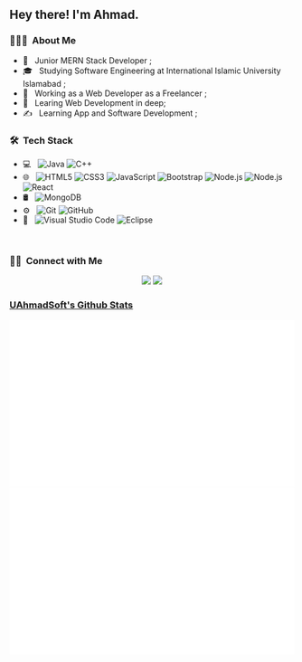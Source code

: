 
<h2> Hey there! I'm Ahmad.</h2>

<h3> 👨🏻‍💻 &nbsp;About Me </h3>

- 🤔 &nbsp; Junior MERN Stack Developer ; 
- 🎓 &nbsp; Studying Software Engineering at International Islamic University Islamabad ;
- 💼 &nbsp; Working as a Web Developer as a Freelancer ;
- 🌱 &nbsp; Learing Web Development  in deep;
- ✍️ &nbsp;  Learning App and Software Development  ; 

<h3> 🛠 &nbsp;Tech Stack</h3>

- 💻 &nbsp;
  ![Java](https://img.shields.io/badge/-Java-333333?style=flat&logo=Java&logoColor=007396)
  ![C++](https://img.shields.io/badge/-C++-333333?style=flat&logo=C%2B%2B&logoColor=00599C)
- 🌐 &nbsp;
  ![HTML5](https://img.shields.io/badge/-HTML5-333333?style=flat&logo=HTML5)
  ![CSS3](https://img.shields.io/badge/-CSS-333333?style=flat&logo=CSS3&logoColor=1572B6)
  ![JavaScript](https://img.shields.io/badge/-JavaScript-333333?style=flat&logo=javascript)
  ![Bootstrap](https://img.shields.io/badge/-Bootstrap-333333?style=flat&logo=bootstrap&logoColor=563D7C)
  ![Node.js](https://img.shields.io/badge/-Node.js-333333?style=flat&logo=node.js)
  ![Node.js](https://img.shields.io/badge/express-js?style=flat&logo=node.js)
  ![React](https://img.shields.io/badge/-React-333333?style=flat&logo=react)
- 🛢 &nbsp;
  ![MongoDB](https://img.shields.io/badge/-MongoDB-333333?style=flat&logo=mongodb)
- ⚙️ &nbsp;
  ![Git](https://img.shields.io/badge/-Git-333333?style=flat&logo=git)
  ![GitHub](https://img.shields.io/badge/-GitHub-333333?style=flat&logo=github)
- 🔧 &nbsp;
  ![Visual Studio Code](https://img.shields.io/badge/-Visual%20Studio%20Code-333333?style=flat&logo=visual-studio-code&logoColor=007ACC)
  ![Eclipse](https://img.shields.io/badge/-Eclipse-333333?style=flat&logo=eclipse-ide&logoColor=2C2255)


<br/>

<h3> 🤝🏻 &nbsp;Connect with Me </h3>

<p align="center">
  <a href="https://www.linkedin.com/in/umad-ahmad-653319184/" target="_blank"><img src="https://img.shields.io/badge/-Umad%20Ahmad-brightgreen?style=flat-square&logo=Linkedin&logoColor=white"/></a>
  <a href="mailto:umadahmad1928@gmail.com" target="_blank"><img src="https://img.shields.io/badge/-umadahmad1928%40gmail.com-informational?style=flat-square&logo=Gmail&logoColor=white"/></a>

</p>

### [UAhmadSoft's Github Stats](https://github.com/UAhmadSoft/my-github-stats)

<a href="https://github.com/UAhmadSoft/my-github-stats">

![](https://github.com/UAhmadSoft/my-github-stats/blob/master/generated/overview.svg)
![](https://github.com/UAhmadSoft/my-github-stats/blob/master/generated/languages.svg)

</a>




